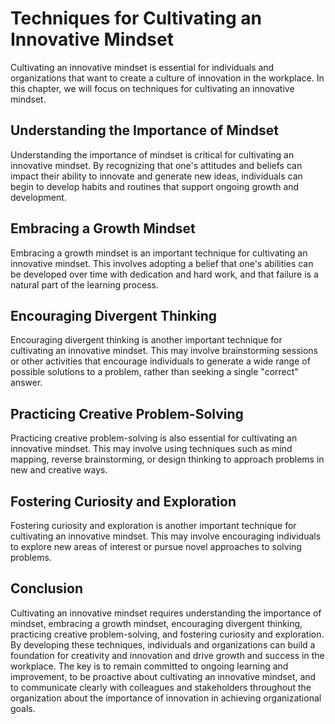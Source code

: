 Techniques for Cultivating an Innovative Mindset
=============================================================================================

Cultivating an innovative mindset is essential for individuals and organizations that want to create a culture of innovation in the workplace. In this chapter, we will focus on techniques for cultivating an innovative mindset.

Understanding the Importance of Mindset
---------------------------------------

Understanding the importance of mindset is critical for cultivating an innovative mindset. By recognizing that one's attitudes and beliefs can impact their ability to innovate and generate new ideas, individuals can begin to develop habits and routines that support ongoing growth and development.

Embracing a Growth Mindset
--------------------------

Embracing a growth mindset is an important technique for cultivating an innovative mindset. This involves adopting a belief that one's abilities can be developed over time with dedication and hard work, and that failure is a natural part of the learning process.

Encouraging Divergent Thinking
------------------------------

Encouraging divergent thinking is another important technique for cultivating an innovative mindset. This may involve brainstorming sessions or other activities that encourage individuals to generate a wide range of possible solutions to a problem, rather than seeking a single "correct" answer.

Practicing Creative Problem-Solving
-----------------------------------

Practicing creative problem-solving is also essential for cultivating an innovative mindset. This may involve using techniques such as mind mapping, reverse brainstorming, or design thinking to approach problems in new and creative ways.

Fostering Curiosity and Exploration
-----------------------------------

Fostering curiosity and exploration is another important technique for cultivating an innovative mindset. This may involve encouraging individuals to explore new areas of interest or pursue novel approaches to solving problems.

Conclusion
----------

Cultivating an innovative mindset requires understanding the importance of mindset, embracing a growth mindset, encouraging divergent thinking, practicing creative problem-solving, and fostering curiosity and exploration. By developing these techniques, individuals and organizations can build a foundation for creativity and innovation and drive growth and success in the workplace. The key is to remain committed to ongoing learning and improvement, to be proactive about cultivating an innovative mindset, and to communicate clearly with colleagues and stakeholders throughout the organization about the importance of innovation in achieving organizational goals.
